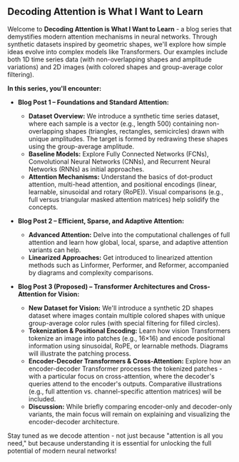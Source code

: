 ## Decoding Attention is What I Want to Learn

Welcome to **Decoding Attention is What I Want to Learn** - a blog series that demystifies modern attention mechanisms in neural networks. Through synthetic datasets inspired by geometric shapes, we'll explore how simple ideas evolve into complex models like Transformers. Our examples include both 1D time series data (with non-overlapping shapes and amplitude variations) and 2D images (with colored shapes and group-average color filtering).

**In this series, you'll encounter:**

- **Blog Post 1 – Foundations and Standard Attention:**
  - **Dataset Overview:** We introduce a synthetic time series dataset, where each sample is a vector (e.g., length 500) containing non-overlapping shapes (triangles, rectangles, semicircles) drawn with unique amplitudes. The target is formed by redrawing these shapes using the group-average amplitude.
  - **Baseline Models:** Explore Fully Connected Networks (FCNs), Convolutional Neural Networks (CNNs), and Recurrent Neural Networks (RNNs) as initial approaches.
  - **Attention Mechanisms:** Understand the basics of dot-product attention, multi-head attention, and positional encodings (linear, learnable, sinusoidal and rotary (RoPE)). Visual comparisons (e.g., full versus triangular masked attention matrices) help solidify the concepts.

- **Blog Post 2 – Efficient, Sparse, and Adaptive Attention:**
  - **Advanced Attention:** Delve into the computational challenges of full attention and learn how global, local, sparse, and adaptive attention variants can help.
  - **Linearized Approaches:** Get introduced to linearized attention methods such as Linformer, Performer, and Reformer, accompanied by diagrams and complexity comparisons.

- **Blog Post 3 (Proposed) – Transformer Architectures and Cross-Attention for Vision:**
  - **New Dataset for Vision:** We'll introduce a synthetic 2D shapes dataset where images contain multiple colored shapes with unique group-average color rules (with special filtering for filled circles).
  - **Tokenization & Positional Encoding:** Learn how vision Transformers tokenize an image into patches (e.g., 16×16) and encode positional information using sinusoidal, RoPE, or learnable methods. Diagrams will illustrate the patching process.
  - **Encoder-Decoder Transformers & Cross-Attention:** Explore how an encoder-decoder Transformer processes the tokenized patches - with a particular focus on cross-attention, where the decoder's queries attend to the encoder's outputs. Comparative illustrations (e.g., full attention vs. channel-specific attention matrices) will be included.
  - **Discussion:** While briefly comparing encoder-only and decoder-only variants, the main focus will remain on explaining and visualizing the encoder-decoder architecture.

Stay tuned as we decode attention - not just because "attention is all you need," but because understanding it is essential for unlocking the full potential of modern neural networks!
